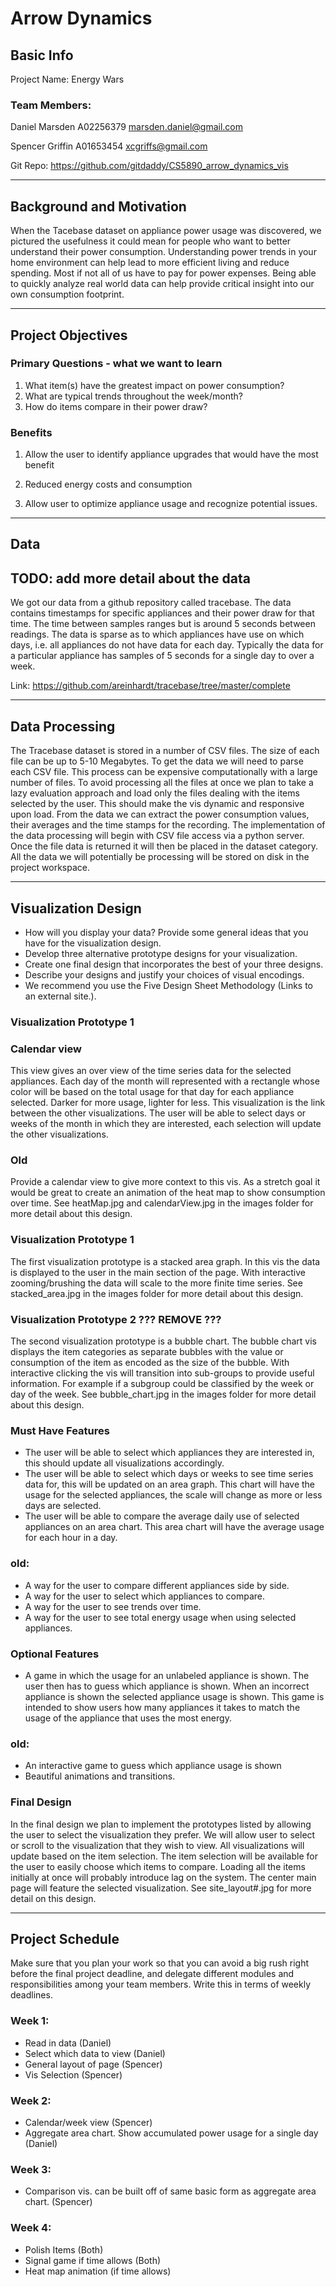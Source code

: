 # Arrow Dynamics

## Basic Info ##
Project Name: Energy Wars

### Team Members:
Daniel Marsden
A02256379
marsden.daniel@gmail.com

Spencer Griffin
A01653454
xcgriffs@gmail.com

Git Repo:
https://github.com/gitdaddy/CS5890_arrow_dynamics_vis

----

## Background and Motivation ##

When the Tacebase dataset on appliance power usage was discovered, we pictured the usefulness it could mean for people who want to better understand their power consumption. Understanding power trends in your home environment can help lead to more efficient living and reduce spending. Most if not all of us have to pay for power expenses. Being able to quickly analyze real world data can help provide critical insight into our own consumption footprint.

----

## Project Objectives ##

### Primary Questions - what we want to learn
 1.  What item(s) have the greatest impact on power consumption?
 2.  What are typical trends throughout the week/month?
 3.  How do items compare in their power draw?

### Benefits
1. Allow the user to identify appliance upgrades that would have the most benefit

2. Reduced energy costs and consumption

3. Allow user to optimize appliance usage and recognize potential issues.

----

## Data ##
## TODO: add more detail about the data
We got our data from a github repository called tracebase.
The data contains timestamps for specific appliances and their power draw for that time. The time between samples ranges but is around 5 seconds between readings. The data is sparse as to which appliances have use on which days, i.e. all appliances do not have data for each day. Typically the data for a particular appliance has samples of 5 seconds for a single day to over a week.


Link: https://github.com/areinhardt/tracebase/tree/master/complete

----

## Data Processing ##

The Tracebase dataset is stored in a number of CSV files. The size of each file can be up to 5-10 Megabytes. To get the data we will need to parse each CSV file. This process can be expensive computationally with a large number of files. To avoid processing all the files at once we plan to take a lazy evaluation approach and load only the files dealing with the items selected by the user. This should make the vis dynamic and responsive upon load. From the data we can extract the power consumption values, their averages and the time stamps for the recording. The implementation of the data processing will begin with CSV file access via a python server. Once the file data is returned it will then be placed in the dataset category. All the data we will potentially be processing will be stored on disk in the project workspace.


----

## Visualization Design ##

* How will you display your data? Provide some general ideas that you have for the visualization design.
* Develop three alternative prototype designs for your visualization.
* Create one final design that incorporates the best of your three designs.
* Describe your designs and justify your choices of visual encodings.
* We recommend you use the Five Design Sheet Methodology (Links to an external site.).


### Visualization Prototype 1 ###
### Calendar view
This view gives an over view of the time series data for the selected appliances. Each day of the month will represented with a rectangle whose color will be based on the total usage for that day for each appliance selected. Darker for more usage, lighter for less. This visualization is the link between the other visualizations. The user will be able to select days or weeks of the month in which they are interested, each selection will update the other visualizations.

### Old
Provide a calendar view to give more context to this vis. As a stretch goal it would be great to create an animation of the heat map to show consumption over time. See heatMap.jpg and calendarView.jpg in the images folder for more detail about this design.

### Visualization Prototype 1 ###
 The first visualization prototype is a stacked area graph. In this vis the data is displayed to the user in the main section of the page. With interactive zooming/brushing the data will scale to the more finite time series. See stacked_area.jpg in the images folder for more detail about this design.

### Visualization Prototype 2 ??? REMOVE ??? ###
 The second visualization prototype is a bubble chart. The bubble chart vis displays the item categories as separate bubbles with the value or consumption of the item as encoded as the size of the bubble. With interactive clicking the vis will transition into sub-groups to provide useful information. For example if a subgroup could be classified by the week or day of the week. See bubble_chart.jpg in the images folder for more detail about this design.



### Must Have Features ###
* The user will be able to select which appliances they are interested in, this should update all visualizations accordingly.
* The user will be able to select which days or weeks to see time series data for, this will be updated on an area graph. This chart will have the usage for the selected appliances, the scale will change as more or less days are selected.
* The user will be able to compare the average daily use of selected appliances on an area chart. This area chart will have the average usage for each hour in a day.
### old:   
* A way for the user to compare different appliances side by side.
* A way for the user to select which appliances to compare.
* A way for the user to see trends over time.
* A way for the user to see total energy usage when using selected appliances.

### Optional Features ###
* A game in which the usage for an unlabeled appliance is shown. The user then has to guess which appliance is shown. When an incorrect appliance is shown the selected appliance usage is shown. This game is intended to show users how many appliances it takes to match the usage of the appliance that uses the most energy.
### old:
* An interactive game to guess which appliance usage is shown
* Beautiful animations and transitions.

### Final Design ###
In the final design we plan to implement the prototypes listed by allowing the user to select the visualization they prefer. We will allow user to select or scroll to the visualization that they wish to view. All visualizations will update based on the item selection. The item selection will be available for the user to easily choose which items to compare. Loading all the items initially at once will probably introduce lag on the system. The center main page will feature the selected visualization. See site_layout#.jpg for more detail on this design.

----

## Project Schedule ##
Make sure that you plan your work so that you can avoid a big rush right before the final project deadline, and delegate different modules and responsibilities among your team members. Write this in terms of weekly deadlines.

### Week 1:
* Read in data (Daniel)
* Select which data to view (Daniel)
* General layout of page (Spencer)
* Vis Selection (Spencer)
### Week 2:
* Calendar/week view (Spencer)
* Aggregate area chart. Show accumulated power usage for a single day (Daniel)
### Week 3:
* Comparison vis. can be built off of same basic form as aggregate area chart. (Spencer)
### Week 4:
* Polish Items (Both)
* Signal game if time allows (Both)
* Heat map animation (if time allows)
